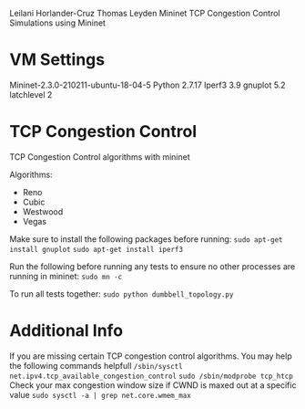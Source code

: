 Leilani Horlander-Cruz
Thomas Leyden
Mininet TCP Congestion Control Simulations using Mininet

# VM Settings
Mininet-2.3.0-210211-ubuntu-18-04-5
Python 2.7.17
Iperf3 3.9
gnuplot 5.2 latchlevel 2

# TCP Congestion Control
TCP Congestion Control algorithms with mininet

Algorithms:
  * Reno
  * Cubic
  * Westwood
  * Vegas

Make sure to install the following packages before running: 
`sudo apt-get install gnuplot`
`sudo apt-get install iperf3`

Run the following before running any tests to ensure no other processes are running in mininet:
`sudo mn -c`

To run all tests together:
`sudo python dumbbell_topology.py`

# Additional Info
If you are missing certain TCP congestion control algorithms. You may help the following commands helpfull
`/sbin/sysctl net.ipv4.tcp_available_congestion_control`
`sudo /sbin/modprobe tcp_htcp`
Check your max congestion window size if CWND is maxed out at a specific value
`sudo sysctl -a | grep net.core.wmem_max`

